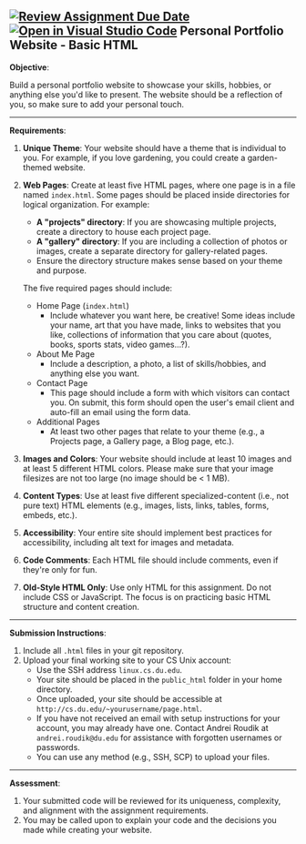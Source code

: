 [![Review Assignment Due Date](https://classroom.github.com/assets/deadline-readme-button-22041afd0340ce965d47ae6ef1cefeee28c7c493a6346c4f15d667ab976d596c.svg)](https://classroom.github.com/a/PFmtDN8B)
[![Open in Visual Studio Code](https://classroom.github.com/assets/open-in-vscode-2e0aaae1b6195c2367325f4f02e2d04e9abb55f0b24a779b69b11b9e10269abc.svg)](https://classroom.github.com/online_ide?assignment_repo_id=19062764&assignment_repo_type=AssignmentRepo)
Personal Portfolio Website - Basic HTML
---

**Objective**:

Build a personal portfolio website to showcase your skills, hobbies, or anything else you'd like to present. The website should be a reflection of you, so make sure to add your personal touch.

---

**Requirements**:

1. **Unique Theme**: Your website should have a theme that is individual to you. For example, if you love gardening, you could create a garden-themed website.

2. **Web Pages**: Create at least five HTML pages, where one page is in a file named `index.html`. Some pages should be placed inside directories for logical organization. For example:
    - **A "projects" directory**: If you are showcasing multiple projects, create a directory to house each project page.
    - **A "gallery" directory**: If you are including a collection of photos or images, create a separate directory for gallery-related pages.
    - Ensure the directory structure makes sense based on your theme and purpose.

    The five required pages should include:
    - Home Page (`index.html`)
        - Include whatever you want here, be creative! Some ideas include your name, art that you have made, links to websites that you like, collections of information that you care about (quotes, books, sports stats, video games...?).
    - About Me Page
        - Include a description, a photo, a list of skills/hobbies, and anything else you want.
    - Contact Page
        - This page should include a form with which visitors can contact you. On submit, this form should open the user's email client and auto-fill an email using the form data.
    - Additional Pages
        - At least two other pages that relate to your theme (e.g., a Projects page, a Gallery page, a Blog page, etc.).

3. **Images and Colors**: Your website should include at least 10 images and at least 5 different HTML colors. Please make sure that your image filesizes are not too large (no image should be < 1 MB).

4. **Content Types**: Use at least five different specialized-content (i.e., not pure text) HTML elements (e.g., images, lists, links, tables, forms, embeds, etc.).

5. **Accessibility**: Your entire site should implement best practices for accessibility, including alt text for images and metadata.

6. **Code Comments**: Each HTML file should include comments, even if they're only for fun.

7. **Old-Style HTML Only**: Use only HTML for this assignment. Do not include CSS or JavaScript. The focus is on practicing basic HTML structure and content creation.

---

**Submission Instructions**:

1. Include all `.html` files in your git repository.
2. Upload your final working site to your CS Unix account:
    - Use the SSH address `linux.cs.du.edu`.
    - Your site should be placed in the `public_html` folder in your home directory.
    - Once uploaded, your site should be accessible at `http://cs.du.edu/~yourusername/page.html`.
    - If you have not received an email with setup instructions for your account, you may already have one. Contact Andrei Roudik at `andrei.roudik@du.edu` for assistance with forgotten usernames or passwords.
    - You can use any method (e.g., SSH, SCP) to upload your files.

---

**Assessment**:

1. Your submitted code will be reviewed for its uniqueness, complexity, and alignment with the assignment requirements.
2. You may be called upon to explain your code and the decisions you made while creating your website.